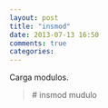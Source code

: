 ```yaml
---
layout: post
title: "insmod"
date: 2013-07-13 16:50
comments: true
categories: 
---
```

Carga modulos.

>\# insmod mudulo

